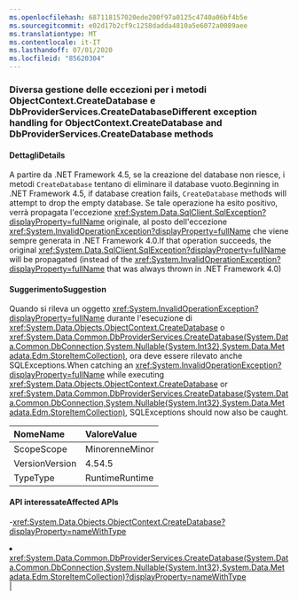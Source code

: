 ```yaml
---
ms.openlocfilehash: 687118157020ede200f97a0125c4740a06bf4b5e
ms.sourcegitcommit: e02d17b2cf9c1258dadda4810a5e6072a0089aee
ms.translationtype: MT
ms.contentlocale: it-IT
ms.lasthandoff: 07/01/2020
ms.locfileid: "85620304"
---
```

### <a name="different-exception-handling-for-objectcontextcreatedatabase-and-dbproviderservicescreatedatabase-methods"></a><span data-ttu-id="acf80-101">Diversa gestione delle eccezioni per i metodi ObjectContext.CreateDatabase e DbProviderServices.CreateDatabase</span><span class="sxs-lookup"><span data-stu-id="acf80-101">Different exception handling for ObjectContext.CreateDatabase and DbProviderServices.CreateDatabase methods</span></span>

#### <a name="details"></a><span data-ttu-id="acf80-102">Dettagli</span><span class="sxs-lookup"><span data-stu-id="acf80-102">Details</span></span>

<span data-ttu-id="acf80-103">A partire da .NET Framework 4.5, se la creazione del database non riesce, i metodi <code>CreateDatabase</code> tentano di eliminare il database vuoto.</span><span class="sxs-lookup"><span data-stu-id="acf80-103">Beginning in .NET Framework 4.5, if database creation fails, <code>CreateDatabase</code> methods will attempt to drop the empty database.</span></span> <span data-ttu-id="acf80-104">Se tale operazione ha esito positivo, verrà propagata l'eccezione <xref:System.Data.SqlClient.SqlException?displayProperty=fullName> originale, al posto dell'eccezione <xref:System.InvalidOperationException?displayProperty=fullName> che viene sempre generata in .NET Framework 4.0.</span><span class="sxs-lookup"><span data-stu-id="acf80-104">If that operation succeeds, the original <xref:System.Data.SqlClient.SqlException?displayProperty=fullName> will be propagated (instead of the <xref:System.InvalidOperationException?displayProperty=fullName> that was always thrown in .NET Framework 4.0)</span></span>

#### <a name="suggestion"></a><span data-ttu-id="acf80-105">Suggerimento</span><span class="sxs-lookup"><span data-stu-id="acf80-105">Suggestion</span></span>

<span data-ttu-id="acf80-106">Quando si rileva un oggetto <xref:System.InvalidOperationException?displayProperty=fullName> durante l'esecuzione di <xref:System.Data.Objects.ObjectContext.CreateDatabase> o <xref:System.Data.Common.DbProviderServices.CreateDatabase(System.Data.Common.DbConnection,System.Nullable{System.Int32},System.Data.Metadata.Edm.StoreItemCollection)>, ora deve essere rilevato anche SQLExceptions.</span><span class="sxs-lookup"><span data-stu-id="acf80-106">When catching an <xref:System.InvalidOperationException?displayProperty=fullName> while executing <xref:System.Data.Objects.ObjectContext.CreateDatabase> or <xref:System.Data.Common.DbProviderServices.CreateDatabase(System.Data.Common.DbConnection,System.Nullable{System.Int32},System.Data.Metadata.Edm.StoreItemCollection)>, SQLExceptions should now also be caught.</span></span>

| <span data-ttu-id="acf80-107">Nome</span><span class="sxs-lookup"><span data-stu-id="acf80-107">Name</span></span>    | <span data-ttu-id="acf80-108">Valore</span><span class="sxs-lookup"><span data-stu-id="acf80-108">Value</span></span>       |
|:--------|:------------|
| <span data-ttu-id="acf80-109">Scope</span><span class="sxs-lookup"><span data-stu-id="acf80-109">Scope</span></span>   |<span data-ttu-id="acf80-110">Minorenne</span><span class="sxs-lookup"><span data-stu-id="acf80-110">Minor</span></span>|
|<span data-ttu-id="acf80-111">Version</span><span class="sxs-lookup"><span data-stu-id="acf80-111">Version</span></span>|<span data-ttu-id="acf80-112">4.5</span><span class="sxs-lookup"><span data-stu-id="acf80-112">4.5</span></span>|
|<span data-ttu-id="acf80-113">Type</span><span class="sxs-lookup"><span data-stu-id="acf80-113">Type</span></span>|<span data-ttu-id="acf80-114">Runtime</span><span class="sxs-lookup"><span data-stu-id="acf80-114">Runtime</span></span>

#### <a name="affected-apis"></a><span data-ttu-id="acf80-115">API interessate</span><span class="sxs-lookup"><span data-stu-id="acf80-115">Affected APIs</span></span>

-<xref:System.Data.Objects.ObjectContext.CreateDatabase?displayProperty=nameWithType></li><li><xref:System.Data.Common.DbProviderServices.CreateDatabase(System.Data.Common.DbConnection,System.Nullable{System.Int32},System.Data.Metadata.Edm.StoreItemCollection)?displayProperty=nameWithType></li></ul>|
